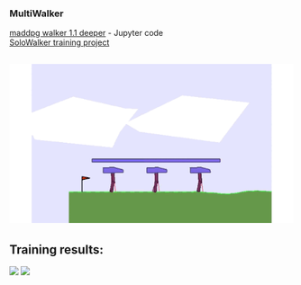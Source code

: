 ### MultiWalker 
[maddpg walker 1.1 deeper](maddpg_walker_1.1_deeper.ipynb) - Jupyter code  
[SoloWalker training project](https://github.com/Otnielush/MAS-Machon-Lev/tree/master/SA2C%20RNN%20Walker)

![game view](multiw_animation.gif)
-----
## Training results:
![](results_eps-20000_Aug_30_13-29.png)
![](results_eps-20000_Aug_31_12-58.png)
